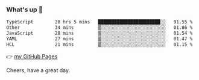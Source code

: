 ### What's up 👋

<!--START_SECTION:waka-->

```txt
TypeScript        28 hrs 5 mins   ███████████████████████░░   91.55 %
Other             34 mins         ▒░░░░░░░░░░░░░░░░░░░░░░░░   01.86 %
JavaScript        28 mins         ▒░░░░░░░░░░░░░░░░░░░░░░░░   01.54 %
YAML              27 mins         ▒░░░░░░░░░░░░░░░░░░░░░░░░   01.47 %
HCL               21 mins         ▒░░░░░░░░░░░░░░░░░░░░░░░░   01.15 %
```

<!--END_SECTION:waka-->

👉 [my GitHub Pages](https://ykzhukian.github.io)

Cheers, have a great day.

